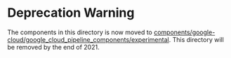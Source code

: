 # Deprecation Warning 

The components in this directory is now moved to [components/google-cloud/google_cloud_pipeline_components/experimental](https://github.com/kubeflow/pipelines/tree/master/components/google-cloud/google_cloud_pipeline_components/experimental). This directory will be removed by the end of 2021.
